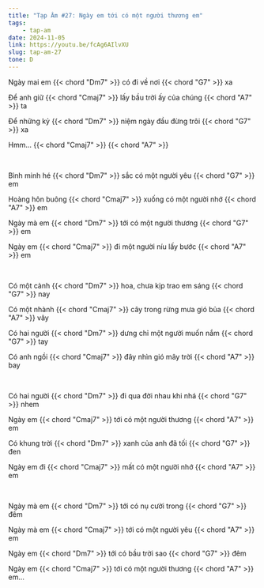 ```yaml
---
title: "Tạp Âm #27: Ngày em tới có một người thương em"
tags:
    - tap-am
date: 2024-11-05
link: https://youtu.be/fcAg6AIlvXU
slug: tap-am-27
tone: D
---
```

Ngày mai em {{< chord "Dm7" >}} có đi về nơi {{< chord "G7" >}} xa

Để anh giữ {{< chord "Cmaj7" >}} lấy bầu trời ấy của chúng {{< chord "A7" >}} ta

Để những kỷ {{< chord "Dm7" >}} niệm ngày đầu đừng trôi {{< chord "G7" >}} xa

Hmm... {{< chord "Cmaj7" >}} {{< chord "A7" >}}

<br>

Bình minh hé {{< chord "Dm7" >}} sắc có một người yêu {{< chord "G7" >}} em

Hoàng hôn buông {{< chord "Cmaj7" >}} xuống có một người nhớ {{< chord "A7" >}} em

Ngày mà em {{< chord "Dm7" >}} tới có một người thương {{< chord "G7" >}} em

Ngày em {{< chord "Cmaj7" >}} đi một người níu lấy bước {{< chord "A7" >}} em

<br>

Có một cành {{< chord "Dm7" >}} hoa, chưa kịp trao em sáng {{< chord "G7" >}} nay

Có một nhành {{< chord "Cmaj7" >}} cây trong rừng mưa gió bủa {{< chord "A7" >}} vây

Có hai người {{< chord "Dm7" >}} dưng chỉ một người muốn nắm {{< chord "G7" >}} tay

Có anh ngồi {{< chord "Cmaj7" >}} đây nhìn gió mây trời {{< chord "A7" >}} bay

<br>

Có hai người {{< chord "Dm7" >}} đi qua đời nhau khi nhá {{< chord "G7" >}} nhem

Ngày em {{< chord "Cmaj7" >}} tới có một người thương {{< chord "A7" >}} em

Có khung trời {{< chord "Dm7" >}} xanh của anh đã tối {{< chord "G7" >}} đen

Ngày em đi {{< chord "Cmaj7" >}} mất có một người nhớ {{< chord "A7" >}} em

<br>

Ngày mà em {{< chord "Dm7" >}} tới có nụ cười trong {{< chord "G7" >}} đêm

Ngày mà em {{< chord "Cmaj7" >}} tới có một người yêu {{< chord "A7" >}} em

Ngày em {{< chord "Dm7" >}} tới có bầu trời sao {{< chord "G7" >}} đêm

Ngày em {{< chord "Cmaj7" >}} tới có một người thương {{< chord "A7" >}} em...
